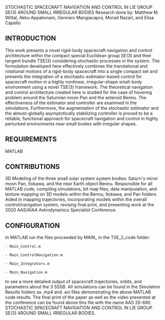STOCHASTIC SPACECRAFT NAVIGATION AND CONTROL IN LIE GROUP SE(3) AROUND SMALL IRREGULAR BODIES
	Research done by: Matthew M. Wittal, Akku Appakonam, Gennaro Mangiacapra, Morad Nazari, and Elisa Capello


INTRODUCTION
------------

This work presents a novel rigid-body spacecraft navigation and control architecture within the compact special Euclidean group SE(3) 
and their tangent bundle TSE(3) considering stochastic processes in the system. The formulation developed here effectively combines the
translational and rotational motions of a rigid-body spacecraft into a single compact set and presents the integration of a stochastic 
estimator-based control for spacecraft motion in a highly nonlinear, irregular-shape small-body environment using a novel TSE(3) framework.
The theoretical navigation and control architecture created here is studied for the case of hovering problem around the Saturnian moon 
Pan and the asteroid Bennu. The effectiveness of the estimator and controller are examined in the simulations. Furthermore, the augmentation 
of the stochastic estimator and the almost-globally asymptotically stabilizing controller is proved to be a reliable, functional approach 
for spacecraft navigation and control in highly perturbed environments near small bodies with irregular shapes.


REQUIREMENTS
------------

MATLAB


CONTRIBUTIONS
-------------

3D Modeling of the three small solar system system bodies: Saturn's minor moon Pan, Itokawa, and the near Earth object Bennu. Responsible 
for all MATLAB code, compiling simulations, bit map files, data manipulation, and texture mapping on 3D models within the Bennu, Itokawa, 
and Pan folders. Aided in mapping trajectories, incorporating models within the overall control/navigation system, revising final print, 
and presenting work at the 2020 AAS/AIAA Astrodynamics Specialist Conference. 


CONFIGURATION
-------------

In MATLAB run the files proceeded by MAIN_ in the TSE_3_code folder:

	- Main_Control.m 

	- Main_ControlNavigation.m

	- Main_Integrators.m

	- Main_Navigation.m

to see a more detailed output of spacecraft trajectories, orbits, and parameters about the 3 SSSB. All simulations can be found in the 
Simulation Results folders as .mp4 and .avi files demonstrating the above MATLAB code results. The final print of the paper as well as 
the video presented at the conference can be found above this file with the name AAS 20-690 STOCHASTIC SPACECRAFT NAVIGATION AND CONTROL 
IN LIE GROUP SE(3) AROUND SMALL IRREGULAR BODIES.
